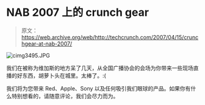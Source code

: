 # NAB 2007 上的 crunch gear

> 原文：<https://web.archive.org/web/http://techcrunch.com/2007/04/15/crunchgear-at-nab-2007/>

![cimg3495.JPG](img/70c9cb07cd4c23423c33732ff8d730d2.png)

我们在被称为维加斯的地方呆了几天，从全国广播协会的会场为你带来一些现场直播的好东西，胡萝卜头在城里。太棒了。:(

我们将为您带来 Red、Apple、Sony 以及任何吸引我们眼球的产品。如果你有什么特别想看的，请随意评论，我们会尽力而为。